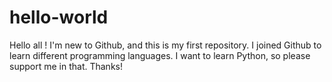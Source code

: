# hello-world
Hello all ! I'm new to Github, and this is my first repository.
I joined Github to learn different programming languages.
I want to learn Python, so please support me in that.
Thanks!
